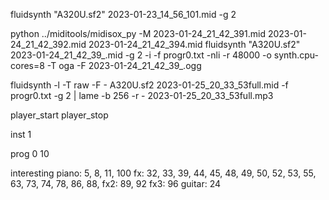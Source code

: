 fluidsynth "A320U.sf2" 2023-01-23_14_56_101.mid -g 2


python ../miditools/midisox_py -M 2023-01-24_21_42_391.mid 2023-01-24_21_42_392.mid 2023-01-24_21_42_394.mid
fluidsynth "A320U.sf2" 2023-01-24_21_42_39_.mid -g 2 -i -f progr0.txt -nli -r 48000 -o synth.cpu-cores=8 -T oga -F 2023-01-24_21_42_39_.ogg

fluidsynth -l -T raw -F - A320U.sf2 2023-01-25_20_33_53full.mid -f progr0.txt -g 2 | lame -b 256 -r - 2023-01-25_20_33_53full.mp3 

player_start
player_stop

inst 1

prog 0 10


interesting 
piano: 5, 8, 11, 100
fx: 32, 33, 39, 44, 45, 48, 49, 50, 52, 53, 55, 63, 73, 74, 78, 86, 88, 
fx2: 89, 92
fx3: 96
guitar: 24